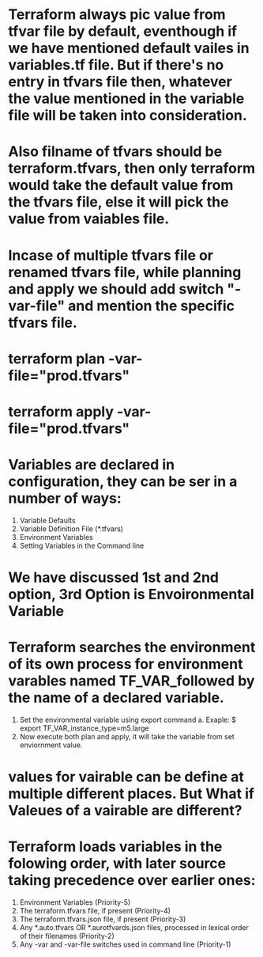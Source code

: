 # Terraform always pic value from tfvar file by default, eventhough if we have mentioned default vailes in variables.tf file. But if there's no entry in tfvars file then, whatever the value mentioned in the variable file will be taken into consideration.

# Also filname of tfvars should be terraform.tfvars, then only terraform would take the default value from the tfvars file, else it will pick the value from vaiables file. 

# Incase of multiple tfvars file or renamed tfvars file, while planning and apply we should add switch "-var-file" and mention the specific tfvars file.

# terraform plan -var-file="prod.tfvars"

# terraform apply -var-file="prod.tfvars"

# Variables are declared in configuration, they can be ser in a number of ways:
1. Variable Defaults
2. Variable Definition File (*.tfvars)
3. Environment Variables 
4. Setting Variables in the Command line

# We have discussed 1st and 2nd option, 3rd Option is Envoironmental Variable
# Terraform searches the environment of its own process for environment varables named TF_VAR_followed by the name of a declared variable.
1.  Set the environmental variable using export command
    a. Exaple: $ export TF_VAR_instance_type=m5.large
2. Now execute both plan and apply, it will take the variable from set enviornment value.
 
# values for vairable can be define at multiple different places. But What if Valeues of a vairable are different?
# Terraform loads variables in the folowing order, with later source taking precedence over earlier ones:
1. Environment Variables (Priority-5)
2. The terraform.tfvars file, if present (Priority-4)
3. The terraform.tfvars.json file, if present (Priority-3)
4. Any *.auto.tfvars OR *.aurotfvards.json files, processed in lexical order of their filenames (Priority-2)
5. Any -var and -var-file switches used in command line (Priority-1)

